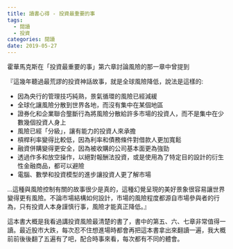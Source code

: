 ```yaml
---
title: 讀書心得 - 投資最重要的事
tags:
  - 閱讀  
  - 投資
categories: 閱讀
date: 2019-05-27
---
```

霍華馬克斯在「投資最重要的事」第六章討論風險的那一章中曾提到

『這幾年聽過最荒謬的投資神話故事，就是全球風險降低，說法是這樣的:

* 因為央行的管理技巧純熟，景氣循環的風險已經減緩
* 全球化讓風險分散到世界各地，而沒有集中在某個地區
* 證券化和企業聯合壟斷行為將風險分散給許多市場的投資人，而不是集中在少數幾個投資人身上
* 風險已經「分級」，讓有能力的投資人來承擔
* 槓桿利率變得比較低，因為利率和債務條件對借款人更加寬鬆
* 融資併購變得更安全，因為被收購的公司基本面更為強勁
* 透過作多和放空操作，以絕對報酬法投資，或是使用為了特定目的設計的衍生性金融商品，都可以避險
* 電腦、數學和投資模型的進步讓投資人更了解市場

...這種與風險控制有關的故事很少是真的，這種幻覺呈現的美好景象很容易讓世界變得更有風險。不論市場結構如何設計，市場的風險程度都源自市場參與者的行為，只有投資人本身謹慎行事，風險才能真正降低。』

這本書大概是我看過講投資風險最清楚的書了，書中的第五、六、七章非常值得一讀。最近股市大跌，每次忍不住想進場時都會再把這本書拿出來翻讀一遍，我大概前前後後翻了五遍有了吧，配合時事來看，每次都有不同的體會。